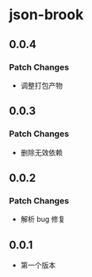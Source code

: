 # json-brook

## 0.0.4

### Patch Changes

- 调整打包产物

## 0.0.3

### Patch Changes

- 删除无效依赖

## 0.0.2

### Patch Changes

- 解析 bug 修复

## 0.0.1

- 第一个版本
